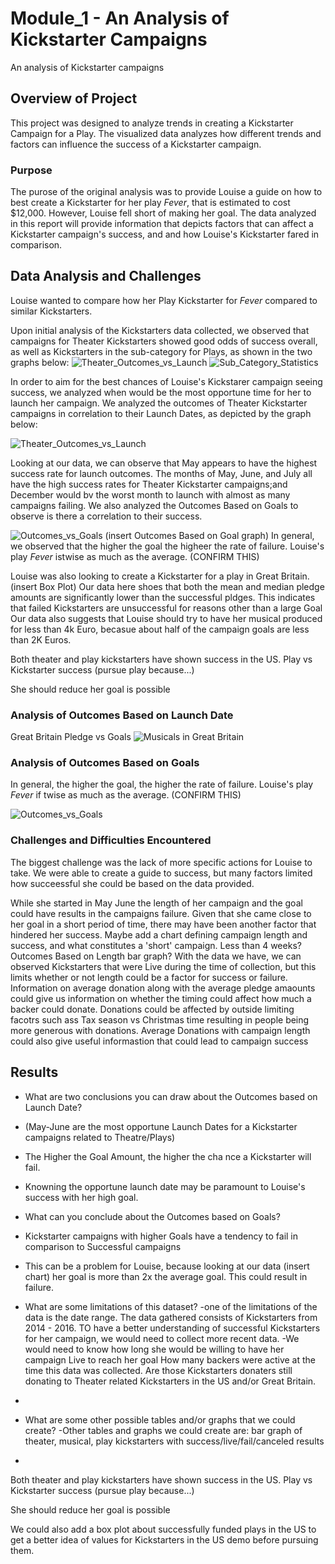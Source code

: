 # Module_1 - An Analysis of Kickstarter Campaigns
An analysis of Kickstarter campaigns

## Overview of Project
This project was designed to analyze trends in creating a Kickstarter Campaign for a Play. The visualized data analyzes how different trends and factors can influence the success of a Kickstarter campaign. 
### Purpose
The purose of the original analysis was to provide Louise a guide on how to best create a Kickstarter for her play _Fever_, that is estimated to cost $12,000. However, Louise fell short of making her goal. The data analyzed in this report will provide information that depicts factors that can affect a Kickstarter campaign's success, and and how Louise's Kickstarter fared in comparison.

## Data Analysis and Challenges
Louise wanted to compare how her Play Kickstarter for _Fever_ compared to similar Kickstarters. 

Upon initial analysis of the Kickstarters data collected, we observed that campaigns for Theater Kickstarters showed good odds of success overall, as well as Kickstarters in the sub-category for Plays, as shown in the two graphs below:
![Theater_Outcomes_vs_Launch](https://user-images.githubusercontent.com/84881187/121794600-a2858a80-cbd7-11eb-9baa-81bbe5a500fb.png)
![Sub_Category_Statistics](https://user-images.githubusercontent.com/84881187/121794602-a3b6b780-cbd7-11eb-8e4a-e0ca2f354c6d.png)

In order to aim for the best chances of Louise's Kickstarer campaign seeing success, we analyzed when would  be the most opportune time for her to launch her campaign. We analyzed the outcomes of Theater Kickstarter campaigns in correlation to their Launch Dates, as depicted by the graph below:

![Theater_Outcomes_vs_Launch](https://user-images.githubusercontent.com/84881187/121792909-6f87ca80-cbc8-11eb-8021-5388f5eb52da.png)

Looking at our data, we can observe that May appears to have the highest success rate for launch outcomes.
The months of May, June, and July all have the high success rates for Theater Kickstarter campaigns;and December would bv the worst month to launch with almost as many campaigns failing. 
We also analyzed the Outcomes Based on Goals to observe is there a correlation to their success.

![Outcomes_vs_Goals](https://user-images.githubusercontent.com/84881187/121792910-7282bb00-cbc8-11eb-9c3e-527593a34696.png)
(insert Outcomes Based on Goal graph)
 In general, we observed that the higher the goal the higheer the rate of failure. Louise's play _Fever_ istwise as much as the average. (CONFIRM THIS)

Louise was also looking to create a Kickstarter for a play in Great Britain. 
(insert Box Plot)
Our data here shoes that both the mean and median pledge amounts are significantly lower than the successful pldges. This indicates that failed Kickstarters are unsuccessful for reasons other than a large Goal
Our data also suggests that Louise should try to have her musical produced for less than 4k Euro, becasue about half of the campaign goals are less than 2K Euros.

Both theater and play kickstarters have shown success in the US. Play vs Kickstarter success (pursue play because...)

She should reduce her goal is possible

### Analysis of Outcomes Based on Launch Date



Great Britain Pledge vs Goals
![Musicals in Great Britain](https://user-images.githubusercontent.com/84881187/121792932-a5c54a00-cbc8-11eb-8bda-b95f834a83ee.png)


### Analysis of Outcomes Based on Goals
In general, the higher the goal, the higher the rate of failure. Louise's play _Fever_ if twise as much as the average. (CONFIRM THIS)

![Outcomes_vs_Goals](https://user-images.githubusercontent.com/84881187/121792910-7282bb00-cbc8-11eb-9c3e-527593a34696.png)

### Challenges and Difficulties Encountered

The biggest challenge was the lack of more specific actions for Louise to take. We were able to create a guide to success, but many factors limited how succeessful she could be based on the data provided.

While she started in May June the length of her campaign and the goal could have results in the campaigns failure. Given that she came close to her goal in a short period of time, there may have been another factor that hindered her success. Maybe add a chart defining campaign length and success, and what constitutes a 'short' campaign. Less than 4 weeks? Outcomes Based on Length bar graph? With the data we have, we can observed Kickstarters that were Live during the time of collection, but this limits whether or not length could be a factor for success or failure. Information on average donation along with the average pledge amaounts could give us information on whether the timing could affect how much a backer could donate.  Donations could be affected by outside limiting facotrs such ass Tax season vs Christmas time resulting in people being more generous with donations. Average Donations with campaign length could also give useful informastion that could lead to campaign success

## Results

- What are two conclusions you can draw about the Outcomes based on Launch Date?
-  (May-June are the most opportune Launch Dates for a Kickstarter campaigns related to Theatre/Plays)
-  The Higher the Goal Amount, the higher the cha nce a Kickstarter will fail.
-  Knowning the opportune launch date may be paramount to Louise's success with her high goal.

- What can you conclude about the Outcomes based on Goals?
- Kickstarter campaigns with higher Goals have a tendency to fail in comparison to Successful campaigns
- This can be a problem for Louise, because looking at our data (insert chart) her goal is more than 2x the average goal. This could result in failure.

- What are some limitations of this dataset?
-one of the limitations of the data is the date range. The data gathered consists of Kickstarters from 2014 - 2016. TO have a better understanding of successful Kickstarters for her campaign, we would need to collect more recent data.
-We would need to know how long she would be willing to have her campaign Live to reach her goal
How many backers were active at the time this data was collected. Are those Kickstarters donaters still donating to Theater related Kickstarters in the US and/or Great Britain.
-
- What are some other possible tables and/or graphs that we could create?
-Other tables and graphs we could create are: bar graph of theater, musical, play kickstarters with success/live/fail/canceled results
-
 Both theater and play kickstarters have shown success in the US. Play vs Kickstarter success (pursue play because...)

She should reduce her goal is possible

We could also add a box plot about successfully funded plays in the US to get a better idea of values for Kickstarters in the US demo before pursuing them.


